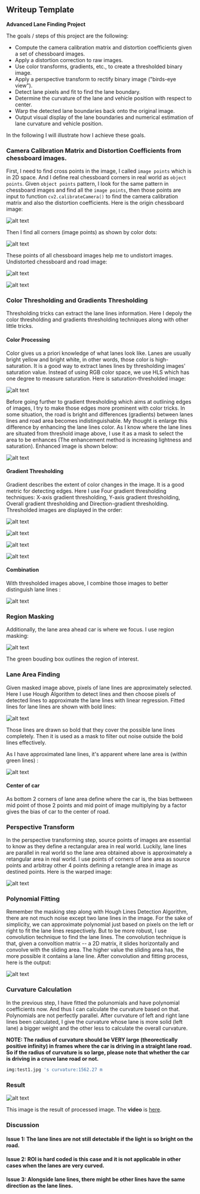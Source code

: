 ## Writeup Template

**Advanced Lane Finding Project**

The goals / steps of this project are the following:

* Compute the camera calibration matrix and distortion coefficients given a set of chessboard images.
* Apply a distortion correction to raw images.
* Use color transforms, gradients, etc., to create a thresholded binary image.
* Apply a perspective transform to rectify binary image ("birds-eye view").
* Detect lane pixels and fit to find the lane boundary.
* Determine the curvature of the lane and vehicle position with respect to center.
* Warp the detected lane boundaries back onto the original image.
* Output visual display of the lane boundaries and numerical estimation of lane curvature and vehicle position.

In the following I will illustrate how I achieve these goals.

### Camera Calibration Matrix and Distortion Coefficients from chessboard images.

First, I need to find cross points in the image, I called `image points` which is in 2D space. And I define real chessboard corners in real world as `object points`. Given `object points` pattern, I look for the same pattern in chessboard images and find all the `image points`, then those points are input to function `cv2.calibrateCamera()` to find the camera calibration matrix and also the distortion coefficients. Here is the origin chessboard image:

![alt text][origin_chessboard]

Then I find all corners (image points) as shown by color dots:

![alt text][draw_chessboard]

These points of all chessboard images help me to undistort images. Undistorted chessboard and road image:

![alt text][undistort_chessboard]

![alt text][undistort road]


### Color Thresholding and Gradients Thresholding

Thresholding tricks can extract the lane lines information. Here I depoly the color thresholding and gradients thresholding techniques along with other little tricks.

#### Color Processing

Color gives us a priori knowledge of what lanes look like. Lanes are usually bright yellow and bright white, in other words, those color is high-saturation. It is a good way to extract lanes lines by thresholding images' saturation value. Instead of using RGB color space, we use HLS which has one degree to measure saturation. Here is saturation-thresholded image:

![alt text][color_thresh]

Before going further to gradient thresholding which aims at outlining edges of images, I try to make those edges more prominent with color tricks. In some situation, the road is bright and differences (gradients) between lanes lines and road area becomes indistinguishable. My thought is enlarge this difference by enhancing the lane lines color. As I know where the lane lines are situated from threshold image above, I use it as a mask to select the area to be enhances (The enhancement method is increasing lightness and saturation). Enhanced image is shown below:

![alt text][color_enhance]

#### Gradient Thresholding

Gradient describes the extent of color changes in the image. It is a good metric for detecting edges. Here I use Four gradient thresholding techniques: X-axis gradient thresholding, Y-axis gradient thresholding, Overall gradient thresholding and Direction-gradient thresholding. Thresholded images are displayed in the order: 

![alt text][x_gradient]

![alt text][y_gradient]

![alt text][mag_gradient]

![alt text][dir_gradient]

#### Combination

With thresholded images above, I combine those images to better distinguish lane lines :

![alt text][combo]

### Region Masking

Additionally, the lane area ahead car is where we focus. I use region masking: 

![alt text][region_mask]

The green bouding box outlines the region of interest.

### Lane Area Finding

Given masked image above, pixels of lane lines are approximately selected. Here I use Hough Algorithm to detect lines and then choose pixels of detected lines to approximate the lane lines with linear regression. Fitted lines for lane lines are shown with bold lines:

![alt text][hough_line]

Those lines are drawn so bold that they cover the possible lane lines completely. Then it is used as a mask to filter out noise outside the bold lines effectively.

As I have approximated lane lines, it's apparent where lane area is (within green lines) :

![alt text][lane_area]

#### Center of car

As bottom 2 corners of lane area define where the car is, the bias bettween mid point of those 2 points and mid point of image multiplying by a factor gives the bias of car to the center of road.

### Perspective Transform

In the perspective transforming step, source points of images are essential to know as they define a rectangular area in real world. Luckily, lane lines are parallel in real world so the lane area obtained above is approximately a retangular area in real world. I use points of corners of lane area as source points and arbitray other 4 points defining a retangle area in image as destined points. Here is the warped image:

![alt text][warp_img]

### Polynomial Fitting

Remember the masking step along with Hough Lines Detection Algorithm, there are not much noise except two lane lines in the image. For the sake of simplicity, we can approximate polynomial just based on pixels on the left or right to fit the lane lines respectively. But to be more robust, I use convolution technique to find the lane lines. The convolution technique is that, given a convoltion matrix -- a 2D matrix, it slides horizontally and convolve with the sliding area. The higher value the sliding area has, the more possible it contains a lane line. After convolution and fitting process, here is the output:

![alt text][poly_warp]

### Curvature Calculation

In the previous step, I have fitted the polunomials and have polynomial coefficients now. And thus I can calculate the curvature based on that. Polynomials are not perfectly parallel. After curvature of left and right lane lines been calculated, I give the curvature whose lane is more solid (left lane) a bigger weight and the other less to calculate the overall curvature. 

**NOTE: The radius of curvature should be VERY large (theorectically positive infinity) in frames where the car is driving in a straight lane road. So if the radius of curvature is so large, please note that whether the car is driving in a cruve lane road or not.**

```python
img:test1.jpg 's curvature:1562.27 m
```

### Result

![alt text][final_img]

This image is the result of processed image. 
The **video** is [here](https://github.com/DonaldRR/AdvancedFindLanes/blob/master/processed_project_video.mp4).


### Discussion

#### Issue 1: The lane lines are not still detectable if the light is so bright on the road.

#### Issue 2: ROI is hard coded is this case and it is not applicable in other cases when the lanes are very curved. 

#### Issue 3: Alongside lane lines, there might be other lines have the same direction as the lane lines.

[origin_chessboard]:./write_up_images/origin_chessboard.png "Original Chessboard"
[draw_chessboard]:./write_up_images/draw_chessboard.png "Draw Chessboard"
[undistort_chessboard]:./write_up_images/undistorted_chessboard.png "Undistort Chessboard"
[undistort road]:./write_up_images/undistort_test1.jpg "Undistort Road"
[color_thresh]:./write_up_images/color_thresh_test1.jpg "Color Threshold"
[color_enhance]:./write_up_images/color_enhance_test1.jpg "Color Enhance"
[mag_gradient]:./write_up_images/mag_test1.jpg "Magnitute Gradient"
[x_gradient]:./write_up_images/sobelx_test1.jpg "X Gradient"
[y_gradient]:./write_up_images/sobely_test1.jpg "Y Gradient"
[dir_gradient]:./write_up_images/dir_test1.jpg "Direction Gradient"
[combo]:./write_up_images/combo_test1.jpg "Combination"
[region_mask]:/write_up_images/region_mask_test1.jpg "Region Masking"
[hough_line]:/write_up_images/hough_mask_test1.jpg "Hough Line"
[lane_area]:/write_up_images/lane_area_test1.jpg "Lane Area"
[warp_img]:/write_up_images/warp_test1.jpg "Warp Image"
[poly_warp]:./write_up_images/poly_warp_img_test1.jpg "Poly Warp Image"
[final_img]:./write_up_images/final_test1.jpg "Final Image"
